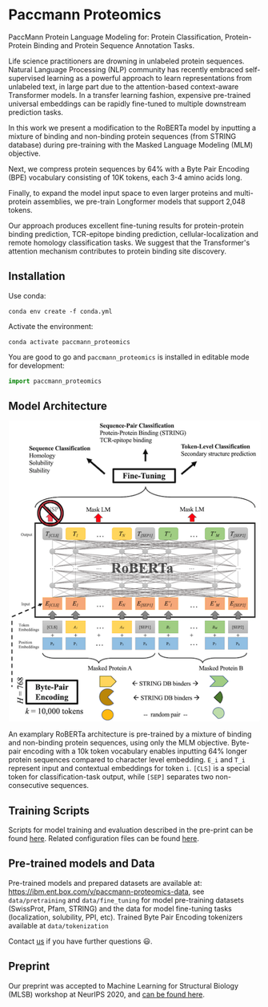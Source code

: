 # Paccmann Proteomics

PaccMann Protein Language Modeling for: Protein Classification, Protein-Protein Binding and Protein Sequence Annotation Tasks.

Life science practitioners are drowning in unlabeled protein sequences. Natural Language Processing (NLP) community has recently embraced self-supervised learning as a powerful approach to learn representations from unlabeled text, in large part due to the attention-based context-aware Transformer models. In a transfer learning fashion, expensive pre-trained universal embeddings can be rapidly fine-tuned to multiple downstream prediction tasks.

In this work we present a modification to the RoBERTa model by inputting a mixture of binding and non-binding protein sequences (from STRING database) during pre-training with the Masked Language Modeling (MLM) objective.

Next, we compress protein sequences by 64% with a Byte Pair Encoding (BPE) vocabulary consisting of 10K tokens, each 3-4 amino acids long.

Finally, to expand the model input space to even larger proteins and multi-protein assemblies, we pre-train Longformer models that support 2,048 tokens.

Our approach produces excellent fine-tuning results for protein-protein binding prediction, TCR-epitope binding prediction, cellular-localization and remote homology classification tasks. We suggest that the Transformer's attention mechanism contributes to protein binding site discovery.

## Installation

Use conda:

```console
conda env create -f conda.yml
```

Activate the environment:

```console
conda activate paccmann_proteomics
```

You are good to go and `paccmann_proteomics` is installed in editable mode for development:

```python
import paccmann_proteomics
```

## Model Architecture

![alt text](figures/architecture_small.png "RoBERTa protein transformer architecture")

An examplary RoBERTa architecture is pre-trained by a mixture of binding and non-binding protein sequences, using only the MLM objective. Byte-pair encoding with a 10k token vocabulary enables inputting 64% longer protein sequences compared to character level embedding. `E_i` and `T_i` represent input and contextual embeddings for token `i`. `[CLS]` is a special token for classification-task output, while `[SEP]` separates two non-consecutive sequences.

## Training Scripts
Scripts for model training and evaluation described in the pre-print can be found [here](./scripts).
Related configuration files can be found [here](./training_configs).

## Pre-trained models and Data
Pre-trained models and prepared datasets are available at: https://ibm.ent.box.com/v/paccmann-proteomics-data, see `data/pretraining` and `data/fine_tuning` for model pre-training datasets (SwissProt, Pfam, STRING) and the data for model fine-tuning tasks (localization, solubility, PPI, etc). Trained Byte Pair Encoding tokenizers available at `data/tokenization`

Contact [us](mailto:mfilipav@gmail.com,drugilsberg@gmail.com,joriscadow@gmail.com) if you have further questions :smiley:.

## Preprint
Our preprint was accepted to Machine Learning for Structural Biology (MLSB) workshop at NeurIPS 2020, and [can be found here](paper/filipavicius_2020_neurips_mlsb.pdf).
